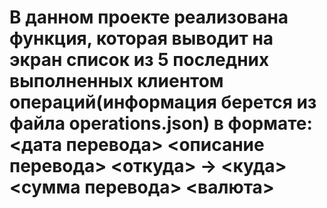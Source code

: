 # В данном проекте реализована функция, которая выводит на экран список из 5 последних выполненных клиентом операций(информация берется из файла operations.json) в формате: <дата перевода> <описание перевода> <откуда> -> <куда> <сумма перевода> <валюта>